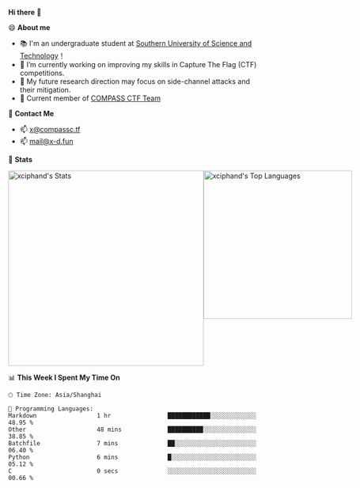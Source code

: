 **Hi there** 👋


😄 **About me**

- 📚 I'm an undergraduate student at [Southern University of Science and Technology](https://www.sustech.edu.cn)！
- 🌱 I’m currently working on improving my skills in Capture The Flag (CTF) competitions.
- 🔭 My future research direction may focus on side-channel attacks and their mitigation.
- 🚩 Current member of [COMPASS CTF Team](https://blog.compassc.tf/) 

👋 **Contact Me**

- 📫 [x@compassc.tf](mailto:x@compassc.tf)
- 📫 [mail@x-d.fun](mailto:mail@x-d.fun)

🌟 **Stats**

<div style="display: flex; justify-content: space-between;">
  <img src="https://github-readme-stats-ten-dusky-26.vercel.app/api?username=xciphand&theme=vue-dark&show_icons=true&hide_border=true&count_private=true" alt="xciphand's Stats" width="395" />
  <img src="https://github-readme-stats-ten-dusky-26.vercel.app/api/top-langs/?username=xciphand&theme=vue-dark&show_icons=true&hide_border=true&layout=compact" alt="xciphand's Top Languages" width="300" />
</div>


<!--START_SECTION:waka-->
📊 **This Week I Spent My Time On** 

```text
🕑︎ Time Zone: Asia/Shanghai

💬 Programming Languages: 
Markdown                 1 hr                ████████████░░░░░░░░░░░░░   48.95 % 
Other                    48 mins             ██████████░░░░░░░░░░░░░░░   38.85 % 
Batchfile                7 mins              ██░░░░░░░░░░░░░░░░░░░░░░░   06.40 % 
Python                   6 mins              █░░░░░░░░░░░░░░░░░░░░░░░░   05.12 % 
C                        0 secs              ░░░░░░░░░░░░░░░░░░░░░░░░░   00.66 % 
```


<!--END_SECTION:waka-->
